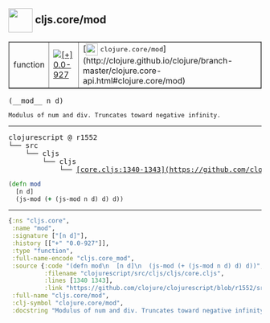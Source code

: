 ## <img width="48px" valign="middle" src="http://i.imgur.com/Hi20huC.png"> cljs.core/mod

 <table border="1">
<tr>
<td>function</td>
<td><a href="https://github.com/cljsinfo/api-refs/tree/0.0-927"><img valign="middle" alt="[+] 0.0-927" src="https://img.shields.io/badge/+-0.0--927-lightgrey.svg"></a> </td>
<td>
[<img height="24px" valign="middle" src="http://i.imgur.com/1GjPKvB.png"> <samp>clojure.core/mod</samp>](http://clojure.github.io/clojure/branch-master/clojure.core-api.html#clojure.core/mod)
</td>
</tr>
</table>

 <samp>
(__mod__ n d)<br>
</samp>

```
Modulus of num and div. Truncates toward negative infinity.
```

---

 <pre>
clojurescript @ r1552
└── src
    └── cljs
        └── cljs
            └── <ins>[core.cljs:1340-1343](https://github.com/clojure/clojurescript/blob/r1552/src/cljs/cljs/core.cljs#L1340-L1343)</ins>
</pre>

```clj
(defn mod
  [n d]
  (js-mod (+ (js-mod n d) d) d))
```


---

```clj
{:ns "cljs.core",
 :name "mod",
 :signature ["[n d]"],
 :history [["+" "0.0-927"]],
 :type "function",
 :full-name-encode "cljs.core_mod",
 :source {:code "(defn mod\n  [n d]\n  (js-mod (+ (js-mod n d) d) d))",
          :filename "clojurescript/src/cljs/cljs/core.cljs",
          :lines [1340 1343],
          :link "https://github.com/clojure/clojurescript/blob/r1552/src/cljs/cljs/core.cljs#L1340-L1343"},
 :full-name "cljs.core/mod",
 :clj-symbol "clojure.core/mod",
 :docstring "Modulus of num and div. Truncates toward negative infinity."}

```
